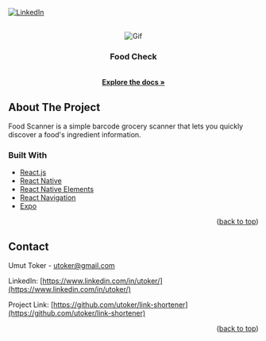<div id="top"></div>

[![LinkedIn][linkedin-shield]](https://www.linkedin.com/in/utoker/)

<!-- PROJECT LOGO -->
<br />
<div align="center">
    <img src="assets/foodcheck.gif" alt="Gif">

<h3 align="center">Food Check</h3>
    <br />
    <a href="https://github.com/utoker/food-check/tree/main/"><strong>Explore the docs »</strong></a>
</div>

## About The Project

Food Scanner is a simple barcode grocery scanner that lets you quickly discover a food's ingredient information.

### Built With

- [React.js](https://reactjs.org/)
- [React Native](https://reactnative.dev/)
- [React Native Elements](https://reactnativeelements.com/)
- [React Navigation](https://reactnavigation.org/)
- [Expo](https://expo.dev/)
<p align="right">(<a href="#top">back to top</a>)</p>

## Contact

Umut Toker - utoker@gmail.com

LinkedIn: [https://www.linkedin.com/in/utoker/](https://www.linkedin.com/in/utoker/)

Project Link: [https://github.com/utoker/link-shortener](https://github.com/utoker/link-shortener)

<p align="right">(<a href="#top">back to top</a>)</p>

<!-- MARKDOWN LINKS & IMAGES -->
<!-- https://www.markdownguide.org/basic-syntax/#reference-style-links -->

[linkedin-shield]: https://img.shields.io/badge/-LinkedIn-black.svg?style=for-the-badge&logo=linkedin&colorB=555
[linkedin-url]: https://linkedin.com/in/linkedin_username
[product-screenshot]: src/public/card.png
